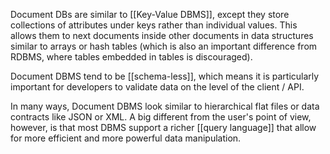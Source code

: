 Document DBs are similar to [[Key-Value DBMS]], except they store collections of attributes under keys rather than individual values. This allows them to next documents inside other documents in data structures similar to arrays or hash tables (which is also an important difference from RDBMS, where tables embedded in tables is discouraged).

Document DBMS tend to be [[schema-less]], which means it is particularly important for developers to validate data on the level of the client / API.

In many ways, Document DBMS look similar to hierarchical flat files or data contracts like JSON or XML. A big different from the user's point of view, however, is that most DBMS support a richer [[query language]] that allow for more efficient and more powerful data manipulation.